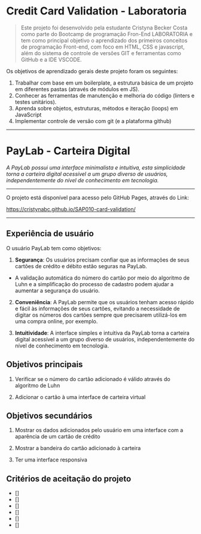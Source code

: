 # Credit Card Validation - Laboratoria

> Este projeto foi desenvolvido pela estudante Cristyna Becker Costa como parte do Bootcamp de programação Fron-End LABORATORIA e tem como principal objetivo o aprendizado dos primeiros conceitos de programação Front-end, com foco em HTML, CSS e javascript, além do sistema de controle de versões GIT e ferramentas como GitHub e a IDE VSCODE.

Os objetivos de aprendizado gerais deste projeto foram os seguintes:

1. Trabalhar com base em um boilerplate, a estrutura básica de um projeto em diferentes pastas (através de módulos em JS).
2. Conhecer as ferramentas de manutenção e melhoria do código (linters e testes unitários).
3. Aprenda sobre objetos, estruturas, métodos e iteração (loops) em JavaScript
4. Implementar controle de versão com git (e a plataforma github)
---

# PayLab - Carteira Digital

*A PayLab possui uma interface minimalista e intuitiva, esta simplicidade torna a carteira digital acessível a um grupo diverso de usuários, independentemente do nível de conhecimento em tecnologia.*

---

O projeto está disponível para acesso pelo GitHub Pages,
através do Link:

https://cristynabc.github.io/SAP010-card-validation/

---
## Experiência de usuário

O usuário PayLab tem como objetivos:

1. **Segurança**: Os usuários precisam confiar que as informações de seus cartões de crédito e débito estão seguras na PayLab. 
- A validação automática do número do cartão por meio do algoritmo de Luhn e a simplificação do processo de cadastro podem ajudar a aumentar a segurança do usuário.

2. **Conveniência**: A PayLab permite que os usuários tenham acesso rápido e fácil às informações de seus cartões, evitando a necessidade de digitar os números dos cartões sempre que precisarem utilizá-los em uma compra online, por exemplo.

3. **Intuitividade**: A interface simples e intuitiva da PayLab torna a carteira digital acessível a um grupo diverso de usuários, independentemente do nível de conhecimento em tecnologia.



















## Objetivos principais 

1. Verificar se o número do cartão adicionado é válido através do algoritmo de Luhn

2. Adicionar o cartão à uma interface de carteira virtual


## Objetivos secundários

1. Mostrar os dados adicionados pelo usuário em uma interface com a aparência de um cartão de crédito

2. Mostrar a bandeira do cartão adicionado à carteira

3. Ter uma interface responsiva





  

## Critérios de aceitação do projeto
- []
- []
- []
- []
- []
- []




